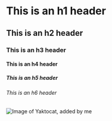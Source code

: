 # This is an h1 header
## This is an h2 header
### This is an h3 header
#### This is an h4 header
##### This is an h5 header
###### This is an h6 header

![Image of Yaktocat, added by me](https://octodex.github.com/images/baracktocat.jpg)
